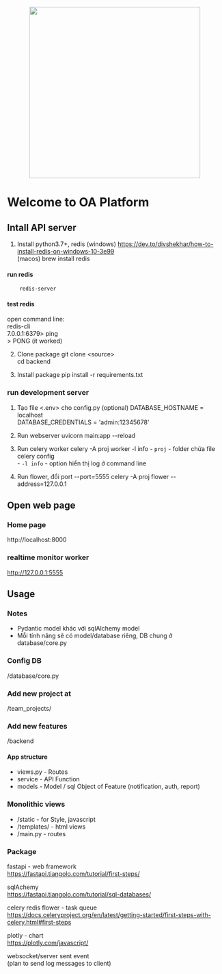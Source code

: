 <p align="center">
  <a href="https://rubyonrails.org/" target="_blank" rel="noopener noreferrer">
    <img src="https://rubyonrails.org/images/rails-logo.svg" width="400">
  </a>
</p>

# Welcome to OA Platform

## Intall API server

1. Install python3.7+, redis
(windows) https://dev.to/divshekhar/how-to-install-redis-on-windows-10-3e99  
(macos) 
        brew install redis 
#### run redis

        redis-server
#### test redis

open command line:  
        redis-cli  
        7.0.0.1:6379> ping  
        \> PONG (it worked)  

2. Clone package 
        git clone \<source>   
        cd backend

3. Install package
        pip install -r requirements.txt
### run development server

1. Tạo file <.env> cho config.py  (optional)
DATABASE_HOSTNAME = localhost  
DATABASE_CREDENTIALS = 'admin:12345678'  

2. Run webserver
        uvicorn main:app --reload

3. Run celery worker 
        celery -A proj worker  -l info
        -  `proj` - folder chứa file celery config  
        - `-l info` - option hiển thị log ở command line    

4. Run flower, đổi port --port=5555
        celery -A proj flower --address=127.0.0.1  

## Open web page
### Home page
http://localhost:8000

### realtime monitor worker
http://127.0.0.1:5555

## Usage
### Notes
- Pydantic model khác với sqlAlchemy model  
- Mỗi tính năng sẽ có model/database riêng, DB chung ở database/core.py   
### Config DB 
/database/core.py

### Add new project at
/team_projects/

### Add new features
/backend
#### App structure
- views.py - Routes  
- service - API Function  
- models -  Model / sql Object of Feature (notification, auth, report)  

### Monolithic views
- /static - for Style, javascript  
- /templates/ - html views  
- /main.py - routes  

### Package
fastapi - web framework  
https://fastapi.tiangolo.com/tutorial/first-steps/  

sqlAchemy  
https://fastapi.tiangolo.com/tutorial/sql-databases/  

celery redis flower - task queue  
https://docs.celeryproject.org/en/latest/getting-started/first-steps-with-celery.html#first-steps  

plotly - chart  
https://plotly.com/javascript/  

websocket/server sent event   
(plan to send log messages to client)  
